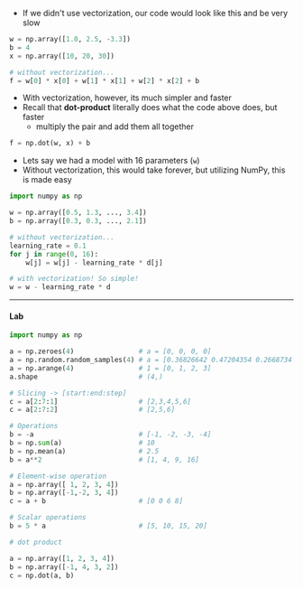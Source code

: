 - If we didn't use vectorization, our code would look like this and be very slow
```py
w = np.array([1.0, 2.5, -3.3])
b = 4
x = np.array([10, 20, 30])

# without vectorization...
f = w[0] * x[0] + w[1] * x[1] + w[2] * x[2] + b 
```
- With vectorization, however, its much simpler and faster
- Recall that **dot-product** literally does what the code above does, but faster
	- multiply the pair and add them all together
```py
f = np.dot(w, x) + b
```

- Lets say we had a model with 16 parameters (`w`)
- Without vectorization, this would take forever, but utilizing NumPy, this is made easy
```py
import numpy as np

w = np.array([0.5, 1.3, ..., 3.4])
b = np.array([0.3, 0.3, ..., 2.1])

# without vectorization...
learning_rate = 0.1
for j in range(0, 16):
	w[j] = w[j] - learning_rate * d[j]

# with vectorization! So simple!
w = w - learning_rate * d
```

---

#### Lab
```py
import numpy as np

a = np.zeroes(4)                # a = [0, 0, 0, 0]
a = np.random.random_samples(4) # a = [0.36826642 0.47204354 0.2668734  0.81426875]
a = np.arange(4)                # 1 = [0, 1, 2, 3]
a.shape                         # (4,)

# Slicing -> [start:end:step]
c = a[2:7:1]                    # [2,3,4,5,6]
c = a[2:7:2]                    # [2,5,6]

# Operations
b = -a                          # [-1, -2, -3, -4]
b = np.sum(a)                   # 10
b = np.mean(a)                  # 2.5
b = a**2                        # [1, 4, 9, 16]

# Element-wise operation
a = np.array([ 1, 2, 3, 4])
b = np.array([-1,-2, 3, 4])
c = a + b                       # [0 0 6 8]

# Scalar operations
b = 5 * a                       # [5, 10, 15, 20]

# dot product

a = np.array([1, 2, 3, 4])
b = np.array([-1, 4, 3, 2])
c = np.dot(a, b)

```